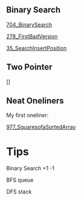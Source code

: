 ## Binary Search
[704_BinarySearch](./704_BinarySearch.py)

[278_FirstBadVersion](./278_FirstBadVersion.py)

[35_SearchInsertPosition](./35_SearchInsertPosition.py)



## Two Pointer

[]



## Neat Oneliners

My first oneliner:

[977_SquaresofaSortedArray](./977_SquaresofaSortedArray.py)


# Tips

Binary Search +1 -1

BFS queue 

DFS stack

